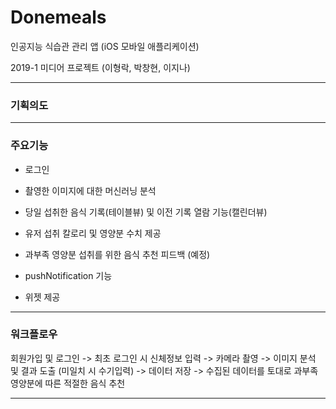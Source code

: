 ﻿# Donemeals


인공지능 식습관 관리 앱 (iOS 모바일 애플리케이션)

2019-1 미디어 프로젝트 (이형락, 박창현, 이지나)

---


### 기획의도



---

### 주요기능


* 로그인

* 촬영한 이미지에 대한 머신러닝 분석

* 당일 섭취한 음식 기록(테이블뷰) 및 이전 기록 열람 기능(캘린더뷰)

* 유저 섭취 칼로리 및 영양분 수치 제공

* 과부족 영양분 섭취를 위한 음식 추천 피드백 (예정)

* pushNotification 기능

* 위젯 제공

---

### 워크플로우

회원가입 및 로그인 -> 최초 로그인 시 신체정보 입력 -> 카메라 촬영 -> 이미지 분석 및 결과 도출 (미일치 시 수기입력) -> 데이터 저장 -> 수집된 데이터를 토대로 과부족 영양분에 따른 적절한 음식 추천


---